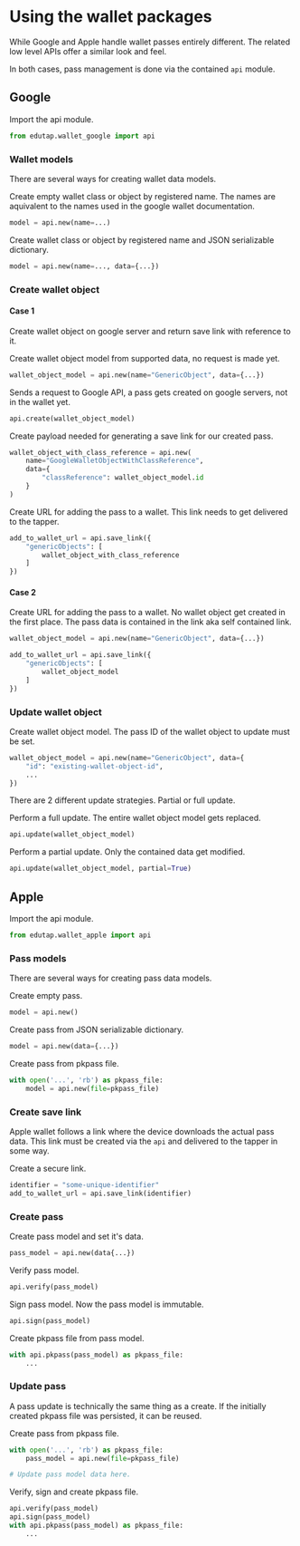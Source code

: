 # Using the wallet packages

While Google and Apple handle wallet passes entirely different.
The related low level APIs offer a similar look and feel.

In both cases, pass management is done via the contained `api` module.

## Google

Import the api module.

```python
from edutap.wallet_google import api
```

### Wallet models

There are several ways for creating wallet data models.

Create empty wallet class or object by registered name.
The names are aquivalent to the names used in the google wallet documentation.

```python
model = api.new(name=...)
```

Create wallet class or object by registered name and JSON serializable dictionary.

```python
model = api.new(name=..., data={...})
```

### Create wallet object

#### Case 1

Create wallet object on google server and return save link with reference to it.

Create wallet object model from supported data, no request is made yet.

```python
wallet_object_model = api.new(name="GenericObject", data={...})
```

Sends a request to Google API, a pass gets created on google servers, not in the wallet yet.

```python
api.create(wallet_object_model)
```

Create payload needed for generating a save link for our created pass.

```python
wallet_object_with_class_reference = api.new(
    name="GoogleWalletObjectWithClassReference",
    data={
        "classReference": wallet_object_model.id
    }
)
```

Create URL for adding the pass to a wallet. This link needs to get delivered to the tapper.

```python
add_to_wallet_url = api.save_link({
    "genericObjects": [
        wallet_object_with_class_reference
    ]
})
```

#### Case 2

Create URL for adding the pass to a wallet.
No wallet object get created in the first place.
The pass data is contained in the link aka self contained link.

```python
wallet_object_model = api.new(name="GenericObject", data={...})

add_to_wallet_url = api.save_link({
    "genericObjects": [
        wallet_object_model
    ]
})
```

### Update wallet object

Create wallet object model.
The pass ID of the wallet object to update must be set.

```python
wallet_object_model = api.new(name="GenericObject", data={
    "id": "existing-wallet-object-id",
    ...
})
```

There are 2 different update strategies. Partial or full update.

Perform a full update. The entire wallet object model gets replaced.

```python
api.update(wallet_object_model)
```

Perform a partial update. Only the contained data get modified.

```python
api.update(wallet_object_model, partial=True)
```

## Apple

Import the api module.

```python
from edutap.wallet_apple import api
```

### Pass models

There are several ways for creating pass data models.

Create empty pass.

```python
model = api.new()
```

Create pass from JSON serializable dictionary.

```python
model = api.new(data={...})
```

Create pass from pkpass file.

```python
with open('...', 'rb') as pkpass_file:
    model = api.new(file=pkpass_file)
```

### Create save link

Apple wallet follows a link where the device downloads the actual pass data.
This link must be created via the `api` and delivered to the tapper in some way.

Create a secure link.

```python
identifier = "some-unique-identifier"
add_to_wallet_url = api.save_link(identifier)
```

### Create pass

Create pass model and set it's data.

```python
pass_model = api.new(data{...})
```

Verify pass model.

```python
api.verify(pass_model)
```

Sign pass model. Now the pass model is immutable.

```python
api.sign(pass_model)
```

Create pkpass file from pass model.

```python
with api.pkpass(pass_model) as pkpass_file:
    ...
```

### Update pass

A pass update is technically the same thing as a create.
If the initially created pkpass file was persisted, it can be reused.

Create pass from pkpass file.

```python
with open('...', 'rb') as pkpass_file:
    pass_model = api.new(file=pkpass_file)

# Update pass model data here.
```

Verify, sign and create pkpass file.

```python
api.verify(pass_model)
api.sign(pass_model)
with api.pkpass(pass_model) as pkpass_file:
    ...
```
